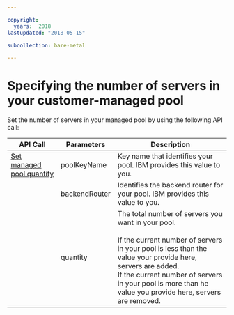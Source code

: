 ```yaml
---

copyright:
  years:  2018
lastupdated: "2018-05-15"

subcollection: bare-metal

---
```


# Specifying the number of servers in your customer-managed pool

Set the number of servers in your managed pool by using the following API call:

|API Call|Parameters|Description|
|---|---|---|
|<a href="https://softlayer.github.io/reference/services/SoftLayer_Account/setManagedPoolQuantity/" target="_blank">Set managed pool quantity</a>|poolKeyName|Key name that identifies your pool. IBM provides this value to you.|
|  | backendRouter | Identifies the backend router for your pool. IBM provides this value to you.|
|  | quantity | The total number of servers you want in your pool.<br><br>If the current number of servers in your pool is less than the value your provide here, servers are added.<br>If the current number of servers in your pool is more than he value you provide here, servers are removed.|
